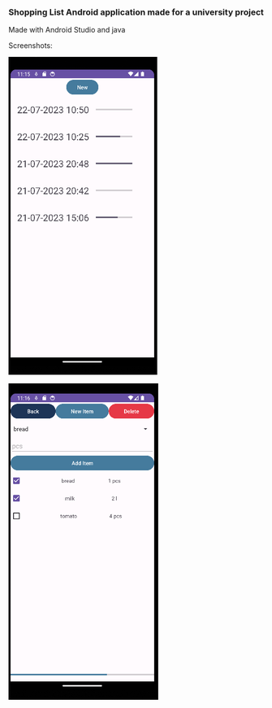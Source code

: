 ### Shopping List Android application made for a university project

Made with Android Studio and java

Screenshots:

![screenshot of the app's home screen](https://github.com/VeikkaND/ShoppingList/blob/main/img1.png)

![screenshot of the app](https://github.com/VeikkaND/ShoppingList/blob/main/img2.png)
